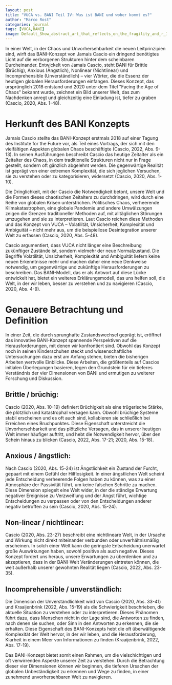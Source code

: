 ```yaml
---
layout: post
title: "VUCA vs. BANI Teil IV: Was ist BANI und woher kommt es?"
author: "Marco Rost"
categories: journal
tags: [VUCA,BANI]
image: Default_Show_abstract_art_that_reflects_on_the_fragility_and_r_1.jpg
---
```


In einer Welt, in der Chaos und Unvorhersehbarkeit die neuen Leitprinzipien sind, wirft das BANI-Konzept von Jamais Cascio ein dringend benötigtes Licht auf die verborgenen Strukturen hinter dem scheinbaren Durcheinander. Entwickelt von Jamais Cascio, steht BANI für Brittle (Brüchig), Anxious (Ängstlich), Nonlinear (Nichtlinear) und Incomprehensible (Unverständlich) – vier Wörter, die die Essenz der heutigen globalen Herausforderungen einfangen. Dieses Konzept, das ursprünglich 2018 entstand und 2020 unter dem Titel "Facing the Age of Chaos" bekannt wurde, zeichnet ein Bild unserer Welt, das zum Nachdenken anregt und gleichzeitig eine Einladung ist, tiefer zu graben (Cascio, 2020, Abs. 1-48).

# Herkunft des BANI Konzepts
Jamais Cascio stellte das BANI-Konzept erstmals 2018 auf einer Tagung des Institute for the Future vor, als Teil eines Vortrags, der sich mit den vielfältigen Aspekten globalen Chaos beschäftigte (Cascio, 2022, Abs. 9-13). In seinen Ausführungen beschreibt Cascio das heutige Zeitalter als ein Zeitalter des Chaos, in dem traditionelle Strukturen nicht nur in Frage gestellt, sondern oft gänzlich abgelehnt werden. Die gegenwärtige Realität ist geprägt von einer extremen Komplexität, die sich jeglichen Versuchen, sie zu verstehen oder zu kategorisieren, widersetzt (Cascio, 2020, Abs. 1-10).

Die Dringlichkeit, mit der Cascio die Notwendigkeit betont, unsere Welt und die Formen dieses chaotischen Zeitalters zu durchdringen, wird durch eine Reihe von globalen Krisen unterstrichen. Politisches Chaos, verheerende Klimakatastrophen, eine globale Pandemie und andere Umwälzungen zeigen die Grenzen traditioneller Methoden auf, mit alltäglichen Störungen umzugehen und sie zu interpretieren. Laut Cascio reichen diese Methoden und das Konzept von VUCA – Volatilität, Unsicherheit, Komplexität und Ambiguität – nicht mehr aus, um die beispiellose Desintegration unserer Welt zu erfassen (Cascio, 2020, Abs. 5-48).

Cascio argumentiert, dass VUCA nicht länger eine Beschreibung zukünftiger Zustände ist, sondern vielmehr der neue Normalzustand. Die Begriffe Volatilität, Unsicherheit, Komplexität und Ambiguität liefern keine neuen Erkenntnisse mehr und machen daher eine neue Denkweise notwendig, um gegenwärtige und zukünftige Herausforderungen zu beschreiben. Das BANI-Modell, das er als Antwort auf diese Lücke entwickelt hat, bietet ein weiteres Erklärungsmodell, das uns helfen soll, die Welt, in der wir leben, besser zu verstehen und zu navigieren (Cascio, 2020, Abs. 4-9).

# Genauere Betrachtung und Definition
In einer Zeit, die durch sprunghafte Zustandswechsel geprägt ist, eröffnet das innovative BANI-Konzept spannende Perspektiven auf die Herausforderungen, mit denen wir konfrontiert sind. Obwohl das Konzept noch in seinen Kinderschuhen steckt und wissenschaftliche Untersuchungen dazu erst am Anfang stehen, bieten die bisherigen Arbeiten wertvolle Einblicke. Diese Arbeiten, die größtenteils auf Cascios initialen Überlegungen basieren, legen den Grundstein für ein tieferes Verständnis der vier Dimensionen von BANI und ermutigen zu weiterer Forschung und Diskussion.

## Brittle / brüchig: 
Cascio (2020, Abs. 10-19) definiert Brüchigkeit als eine trügerische Stärke, die plötzlich und katastrophal versagen kann. Obwohl brüchige Systeme stabil erscheinen und es oft auch sind, kollabieren sie schließlich bei Erreichen eines Bruchpunktes. Diese Eigenschaft unterstreicht die Unvorhersehbarkeit und das plötzliche Versagen, das in unserer heutigen Welt immer häufiger auftritt, und hebt die Notwendigkeit hervor, über den Schein hinaus zu blicken (Cascio, 2022, Abs. 17-21; 2020, Abs. 15-18).

## Anxious / ängstlich: 
Nach Cascio (2020, Abs. 15-24) ist Ängstlichkeit ein Zustand der Furcht, gepaart mit einem Gefühl der Hilflosigkeit. In einer ängstlichen Welt scheint jede Entscheidung verheerende Folgen haben zu können, was zu einer Atmosphäre der Passivität führt, um keine falschen Schritte zu machen. Diese Dimension spiegelt eine Welt wider, in der die ständige Erwartung negativer Ereignisse zu Verzweiflung und der Angst führt, wichtige Entscheidungen zu verpassen oder von den Entscheidungen anderer negativ betroffen zu sein (Cascio, 2020, Abs. 15-24).

## Non-linear / nichtlinear: 
Cascio (2020, Abs. 23-27) beschreibt eine nichtlineare Welt, in der Ursache und Wirkung nicht direkt miteinander verbunden oder unverhältnismäßig erscheinen. In solch einer Welt kann die geringste Entscheidung unerwartet große Auswirkungen haben, sowohl positive als auch negative. Dieses Konzept fordert uns heraus, unsere Erwartungen zu überdenken und zu akzeptieren, dass in der BANI-Welt Veränderungen eintreten können, die weit außerhalb unserer gewohnten Realität liegen (Cascio, 2022, Abs. 23-35).

## Incomprehensible / unverständlich: 
Die Dimension der Unverständlichkeit wird von Cascio (2020, Abs. 33-41) und Kraaijenbrink (2022, Abs. 15-19) als die Schwierigkeit beschrieben, die aktuelle Situation zu verstehen oder zu interpretieren. Dieses Phänomen führt dazu, dass Menschen nicht in der Lage sind, die Antworten zu finden, nach denen sie suchen, oder Sinn in den Antworten zu erkennen, die sie erhalten. Diese Eigenschaft des BANI-Konzepts hebt die oft überwältigende Komplexität der Welt hervor, in der wir leben, und die Herausforderung, Klarheit in einem Meer von Informationen zu finden (Kraaijenbrink, 2022, Abs. 17-19). 

Das BANI-Konzept bietet somit einen Rahmen, um die vielschichtigen und oft verwirrenden Aspekte unserer Zeit zu verstehen. Durch die Betrachtung dieser vier Dimensionen können wir beginnen, die tieferen Ursachen der globalen Unbeständigkeit zu erkennen und Wege zu finden, in einer zunehmend unvorhersehbaren Welt zu navigieren.
